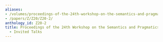 ```yaml
---
aliases:
- /volumes/proceedings-of-the-24th-workshop-on-the-semantics-and-pragmatics-of-dialogue-invited-talks/
- /papers/Z/Z20/Z20-2/
anthology_id: Z20-2
title: Proceedings of the 24th Workshop on the Semantics and Pragmatics of Dialogue
  - Invited Talks
---
```

